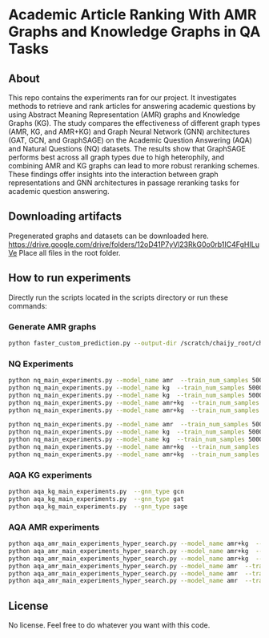 # Academic Article Ranking With AMR Graphs and Knowledge Graphs in QA Tasks
## About
This repo contains the experiments ran for our project. It investigates methods to retrieve and rank articles for answering academic questions by using Abstract Meaning Representation (AMR) graphs and Knowledge Graphs (KG). The study compares the effectiveness of different graph types (AMR, KG, and AMR+KG) and Graph Neural Network (GNN) architectures (GAT, GCN, and GraphSAGE) on the Academic Question Answering (AQA) and Natural Questions (NQ) datasets. The results show that GraphSAGE performs best across all graph types due to high heterophily, and combining AMR and KG graphs can lead to more robust reranking schemes. These findings offer insights into the interaction between graph representations and GNN architectures in passage reranking tasks for academic question answering.
## Downloading artifacts
Pregenerated graphs and datasets can be downloaded here.
https://drive.google.com/drive/folders/12oD41P7yVl23RkG0o0rb1IC4FgHILuVe
Place all files in the root folder.
## How to run experiments
Directly run the scripts located in the scripts directory or run these commands:
### Generate AMR graphs
```bash
python faster_custom_prediction.py --output-dir /scratch/chaijy_root/chaijy2/josuetf/chunked_amr_results --chunk-id 0 --total-chunks 4 --num-workers 4 --batch-size 128
```

### NQ Experiments
```bash
python nq_main_experiments.py --model_name amr  --train_num_samples 5000 --test_num_samples 1000 --gnn_type gat --amr_number_of_links 20 --num_epochs 100 
python nq_main_experiments.py --model_name kg  --train_num_samples 5000 --test_num_samples 1000 --gnn_type gat --kg_link_type ssr --kg_number_of_links 3 --num_epochs 100
python nq_main_experiments.py --model_name kg  --train_num_samples 5000 --test_num_samples 1000 --gnn_type gat --kg_link_type se --kg_number_of_links 7 --num_epochs 100 
python nq_main_experiments.py --model_name amr+kg  --train_num_samples 5000 --test_num_samples 1000 --gnn_type gat --kg_link_type ssr --kg_number_of_links 3 --amr_number_of_links 20 --num_epochs 100
python nq_main_experiments.py --model_name amr+kg  --train_num_samples 5000 --test_num_samples 1000 --gnn_type gat --kg_link_type se --kg_number_of_links 7 --amr_number_of_links 20 --num_epochs 100

python nq_main_experiments.py --model_name amr  --train_num_samples 5000 --test_num_samples 1000 --gnn_type gat --amr_number_of_links 20 --num_epochs 300 
python nq_main_experiments.py --model_name kg  --train_num_samples 5000 --test_num_samples 1000 --gnn_type gat --kg_link_type ssr --kg_number_of_links 3 --num_epochs 300 
python nq_main_experiments.py --model_name kg  --train_num_samples 5000 --test_num_samples 1000 --gnn_type gat --kg_link_type se --kg_number_of_links 7 --num_epochs 300 
python nq_main_experiments.py --model_name amr+kg  --train_num_samples 5000 --test_num_samples 1000 --gnn_type gat --kg_link_type ssr --kg_number_of_links 3 --amr_number_of_links 20 --num_epochs 300
python nq_main_experiments.py --model_name amr+kg  --train_num_samples 5000 --test_num_samples 1000 --gnn_type gat --kg_link_type se --kg_number_of_links 7 --amr_number_of_links 20 --num_epochs 300
```

### AQA KG experiments
```bash
python aqa_kg_main_experiments.py  --gnn_type gcn
python aqa_kg_main_experiments.py  --gnn_type gat
python aqa_kg_main_experiments.py  --gnn_type sage
```

### AQA AMR experiments
```bash
python aqa_amr_main_experiments_hyper_search.py --model_name amr+kg  --train_num_samples 8757 --test_num_samples 2919 --gnn_type gcn --amr_number_of_links 20 --num_epochs 20
python aqa_amr_main_experiments_hyper_search.py --model_name amr+kg  --train_num_samples 8757 --test_num_samples 2919 --gnn_type gat --amr_number_of_links 20 --num_epochs 20
python aqa_amr_main_experiments_hyper_search.py --model_name amr+kg  --train_num_samples 8757 --test_num_samples 2919 --gnn_type sage --amr_number_of_links 20 --num_epochs 20
python aqa_amr_main_experiments_hyper_search.py --model_name amr  --train_num_samples 8757 --test_num_samples 2919 --gnn_type gcn --amr_number_of_links 20 --num_epochs 20
python aqa_amr_main_experiments_hyper_search.py --model_name amr  --train_num_samples 8757 --test_num_samples 2919 --gnn_type gat --amr_number_of_links 20 --num_epochs 20
python aqa_amr_main_experiments_hyper_search.py --model_name amr  --train_num_samples 8757 --test_num_samples 2919 --gnn_type sage --amr_number_of_links 20 --num_epochs 20
```
## License
No license. Feel free to do whatever you want with this code.
